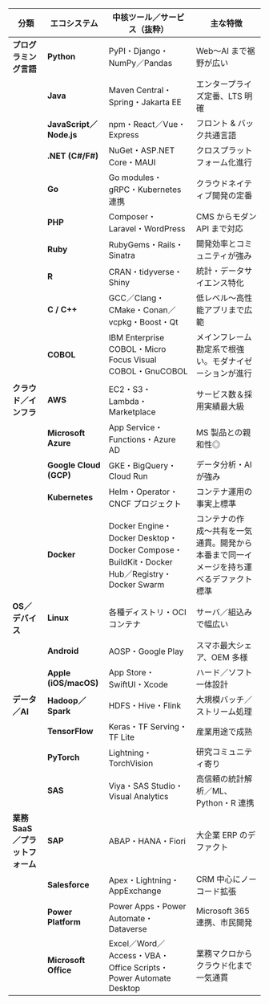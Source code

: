 | 分類                   | エコシステム                 | 中核ツール／サービス（抜粋）                                                                        | 主な特徴                                        |
| -------------------- | ---------------------- | ------------------------------------------------------------------------------------- | ------------------------------------------- |
| **プログラミング言語**        | **Python**             | PyPI・Django・NumPy／Pandas                                                              | Web〜AI まで裾野が広い                              |
|                      | **Java**               | Maven Central・Spring・Jakarta EE                                                       | エンタープライズ定番、LTS 明確                           |
|                      | **JavaScript／Node.js** | npm・React／Vue・Express                                                                 | フロント & バック共通言語                              |
|                      | **.NET (C#/F#)**       | NuGet・ASP.NET Core・MAUI                                                               | クロスプラットフォーム化進行                              |
|                      | **Go**                 | Go modules・gRPC・Kubernetes 連携                                                         | クラウドネイティブ開発の定番                              |
|                      | **PHP**                | Composer・Laravel・WordPress                                                            | CMS からモダン API まで対応                          |
|                      | **Ruby**               | RubyGems・Rails・Sinatra                                                                | 開発効率とコミュニティが強み                              |
|                      | **R**                  | CRAN・tidyverse・Shiny                                                                  | 統計・データサイエンス特化                               |
|                      | **C / C++**            | GCC／Clang・CMake・Conan／vcpkg・Boost・Qt                                                  | 低レベル〜高性能アプリまで広範                             |
|                      | **COBOL**              | IBM Enterprise COBOL・Micro Focus Visual COBOL・GnuCOBOL                                | メインフレーム勘定系で根強い。モダナイゼーションが進行                 |
| **クラウド／インフラ**        | **AWS**                | EC2・S3・Lambda・Marketplace                                                             | サービス数＆採用実績最大級                               |
|                      | **Microsoft Azure**    | App Service・Functions・Azure AD                                                        | MS 製品との親和性◎                                 |
|                      | **Google Cloud (GCP)** | GKE・BigQuery・Cloud Run                                                                | データ分析・AI が強み                                |
|                      | **Kubernetes**         | Helm・Operator・CNCF プロジェクト                                                             | コンテナ運用の事実上標準                                |
|                      | **Docker**             | Docker Engine・Docker Desktop・Docker Compose・BuildKit・Docker Hub／Registry・Docker Swarm | コンテナの作成〜共有を一気通貫。開発から本番まで同一イメージを持ち運べるデファクト標準 |
| **OS／デバイス**          | **Linux**              | 各種ディストリ・OCI コンテナ                                                                      | サーバ／組込みで幅広い                                 |
|                      | **Android**            | AOSP・Google Play                                                                      | スマホ最大シェア、OEM 多様                             |
|                      | **Apple (iOS/macOS)**  | App Store・SwiftUI・Xcode                                                               | ハード／ソフト一体設計                                 |
| **データ／AI**           | **Hadoop／Spark**       | HDFS・Hive・Flink                                                                       | 大規模バッチ／ストリーム処理                              |
|                      | **TensorFlow**         | Keras・TF Serving・TF Lite                                                              | 産業用途で成熟                                     |
|                      | **PyTorch**            | Lightning・TorchVision                                                                 | 研究コミュニティ寄り                                  |
|                      | **SAS**                | Viya・SAS Studio・Visual Analytics                                                      | 高信頼の統計解析／ML、Python・R 連携                     |
| **業務 SaaS／プラットフォーム** | **SAP**                | ABAP・HANA・Fiori                                                                       | 大企業 ERP のデファクト                              |
|                      | **Salesforce**         | Apex・Lightning・AppExchange                                                            | CRM 中心にノーコード拡張                              |
|                      | **Power Platform**     | Power Apps・Power Automate・Dataverse                                                   | Microsoft 365 連携、市民開発                       |
|                      | **Microsoft Office**   | Excel／Word／Access・VBA・Office Scripts・Power Automate Desktop                           | 業務マクロからクラウド化まで一気通貫                          |
